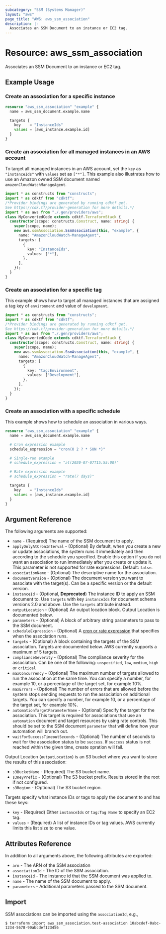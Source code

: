 ```yaml
---
subcategory: "SSM (Systems Manager)"
layout: "aws"
page_title: "AWS: aws_ssm_association"
description: |-
  Associates an SSM Document to an instance or EC2 tag.
---
```


# Resource: aws_ssm_association

Associates an SSM Document to an instance or EC2 tag.

## Example Usage

### Create an association for a specific instance

```terraform
resource "aws_ssm_association" "example" {
  name = aws_ssm_document.example.name

  targets {
    key    = "InstanceIds"
    values = [aws_instance.example.id]
  }
}
```

### Create an association for all managed instances in an AWS account

To target all managed instances in an AWS account, set the `key` as `"instanceIds"` with `values` set as `["*"]`. This example also illustrates how to use an Amazon owned SSM document named `amazonCloudWatchManageAgent`.

```typescript
import * as constructs from "constructs";
import * as cdktf from "cdktf";
/*Provider bindings are generated by running cdktf get.
See https://cdk.tf/provider-generation for more details.*/
import * as aws from "./.gen/providers/aws";
class MyConvertedCode extends cdktf.TerraformStack {
  constructor(scope: constructs.Construct, name: string) {
    super(scope, name);
    new aws.ssmAssociation.SsmAssociation(this, "example", {
      name: "AmazonCloudWatch-ManageAgent",
      targets: [
        {
          key: "InstanceIds",
          values: ["*"],
        },
      ],
    });
  }
}

```

### Create an association for a specific tag

This example shows how to target all managed instances that are assigned a tag key of `environment` and value of `development`.

```typescript
import * as constructs from "constructs";
import * as cdktf from "cdktf";
/*Provider bindings are generated by running cdktf get.
See https://cdk.tf/provider-generation for more details.*/
import * as aws from "./.gen/providers/aws";
class MyConvertedCode extends cdktf.TerraformStack {
  constructor(scope: constructs.Construct, name: string) {
    super(scope, name);
    new aws.ssmAssociation.SsmAssociation(this, "example", {
      name: "AmazonCloudWatch-ManageAgent",
      targets: [
        {
          key: "tag:Environment",
          values: ["Development"],
        },
      ],
    });
  }
}

```

### Create an association with a specific schedule

This example shows how to schedule an association in various ways.

```terraform
resource "aws_ssm_association" "example" {
  name = aws_ssm_document.example.name

  # Cron expression example
  schedule_expression = "cron(0 2 ? * SUN *)"

  # Single-run example
  # schedule_expression = "at(2020-07-07T15:55:00)"

  # Rate expression example
  # schedule_expression = "rate(7 days)"

  targets {
    key    = "InstanceIds"
    values = [aws_instance.example.id]
  }
}
```

## Argument Reference

The following arguments are supported:

* `name` - (Required) The name of the SSM document to apply.
* `applyOnlyAtCronInterval` - (Optional) By default, when you create a new or update associations, the system runs it immediately and then according to the schedule you specified. Enable this option if you do not want an association to run immediately after you create or update it. This parameter is not supported for rate expressions. Default: `false`.
* `associationName` - (Optional) The descriptive name for the association.
* `documentVersion` - (Optional) The document version you want to associate with the target(s). Can be a specific version or the default version.
* `instanceId` - (Optional, **Deprecated**) The instance ID to apply an SSM document to. Use `targets` with key `instanceIds` for document schema versions 2.0 and above. Use the `targets` attribute instead.
* `outputLocation` - (Optional) An output location block. Output Location is documented below.
* `parameters` - (Optional) A block of arbitrary string parameters to pass to the SSM document.
* `scheduleExpression` - (Optional) A [cron or rate expression](https://docs.aws.amazon.com/systems-manager/latest/userguide/reference-cron-and-rate-expressions.html) that specifies when the association runs.
* `targets` - (Optional) A block containing the targets of the SSM association. Targets are documented below. AWS currently supports a maximum of 5 targets.
* `complianceSeverity` - (Optional) The compliance severity for the association. Can be one of the following: `unspecified`, `low`, `medium`, `high` or `critical`
* `maxConcurrency` - (Optional) The maximum number of targets allowed to run the association at the same time. You can specify a number, for example 10, or a percentage of the target set, for example 10%.
* `maxErrors` - (Optional) The number of errors that are allowed before the system stops sending requests to run the association on additional targets. You can specify a number, for example 10, or a percentage of the target set, for example 10%.
* `automationTargetParameterName` - (Optional) Specify the target for the association. This target is required for associations that use an `automation` document and target resources by using rate controls. This should be set to the SSM document `parameter` that will define how your automation will branch out.
* `waitForSuccessTimeoutSeconds` - (Optional) The number of seconds to wait for the association status to be `success`. If `success` status is not reached within the given time, create opration will fail.

Output Location (`outputLocation`) is an S3 bucket where you want to store the results of this association:

* `s3BucketName` - (Required) The S3 bucket name.
* `s3KeyPrefix` - (Optional) The S3 bucket prefix. Results stored in the root if not configured.
* `s3Region` - (Optional) The S3 bucket region.

Targets specify what instance IDs or tags to apply the document to and has these keys:

* `key` - (Required) Either `instanceIds` or `tag:Tag Name` to specify an EC2 tag.
* `values` - (Required) A list of instance IDs or tag values. AWS currently limits this list size to one value.

## Attributes Reference

In addition to all arguments above, the following attributes are exported:

* `arn` - The ARN of the SSM association
* `associationId` - The ID of the SSM association.
* `instanceId` - The instance id that the SSM document was applied to.
* `name` - The name of the SSM document to apply.
* `parameters` - Additional parameters passed to the SSM document.

## Import

SSM associations can be imported using the `associationId`, e.g.,

```
$ terraform import aws_ssm_association.test-association 10abcdef-0abc-1234-5678-90abcdef123456
```

<!-- cache-key: cdktf-0.17.0-pre.15 input-25bf6ce10661946e935ca0d3d87081423304990bb8e66e6bf705b0a40739f54b -->